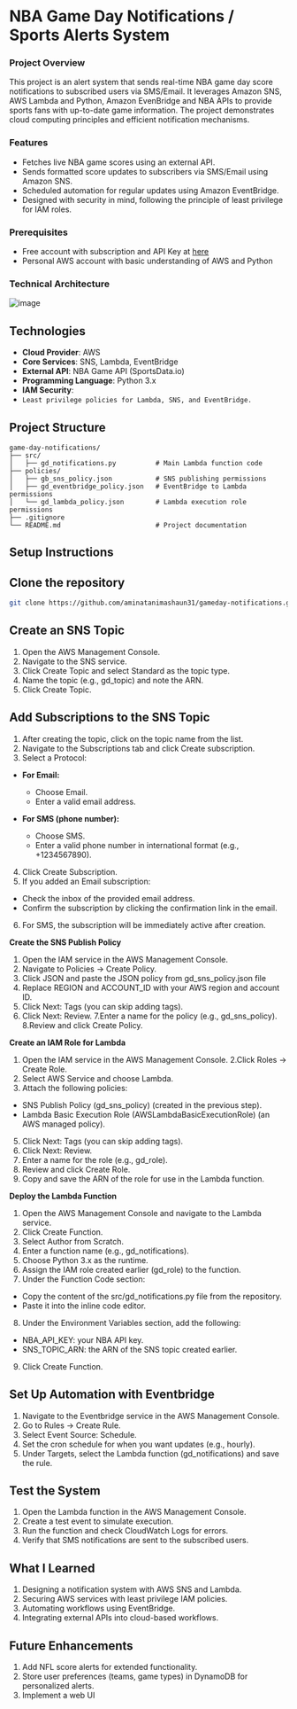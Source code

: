 # NBA Game Day Notifications / Sports Alerts System

### Project Overview
This project is an alert system that sends real-time NBA game day score notifications to subscribed users via SMS/Email. It leverages Amazon SNS, AWS Lambda and Python, Amazon EvenBridge and NBA APIs to provide sports fans with up-to-date game information. The project demonstrates cloud computing principles and efficient notification mechanisms.

 ### Features
- Fetches live NBA game scores using an external API.
- Sends formatted score updates to subscribers via SMS/Email using Amazon SNS.
- Scheduled automation for regular updates using Amazon EventBridge.
- Designed with security in mind, following the principle of least privilege for IAM roles.
  
### Prerequisites
- Free account with subscription and API Key at <a href="https://sportsdata.io/">here</a>
- Personal AWS account with basic understanding of AWS and Python

### Technical Architecture
![image](https://github.com/user-attachments/assets/ff6f0e81-c188-4981-9403-c3e0bc777158)

## Technologies
- **Cloud Provider**: AWS
- **Core Services**: SNS, Lambda, EventBridge
- **External API**: NBA Game API (SportsData.io)
- **Programming Language**: Python 3.x
- **IAM Security**:
 - `Least privilege policies for Lambda, SNS, and EventBridge.`
 
## Project Structure

```plaintext
game-day-notifications/
├── src/
│   ├── gd_notifications.py          # Main Lambda function code
├── policies/
│   ├── gb_sns_policy.json           # SNS publishing permissions
│   ├── gd_eventbridge_policy.json   # EventBridge to Lambda permissions
│   └── gd_lambda_policy.json        # Lambda execution role permissions
├── .gitignore
└── README.md                        # Project documentation

```

## Setup Instructions
## Clone the repository
```bash
git clone https://github.com/aminatanimashaun31/gameday-notifications.git
```
## Create an SNS Topic
1. Open the AWS Management Console.
2. Navigate to the SNS service.
3. Click Create Topic and select Standard as the topic type.
4. Name the topic (e.g., gd_topic) and note the ARN.
5. Click Create Topic.

## Add Subscriptions to the SNS Topic
1. After creating the topic, click on the topic name from the list.
2. Navigate to the Subscriptions tab and click Create subscription.
3. Select a Protocol:
- **For Email:**
  - Choose Email.
  - Enter a valid email address.

- **For SMS (phone number):**
  - Choose SMS.
  - Enter a valid phone number in international format (e.g., +1234567890).
4. Click Create Subscription.
5. If you added an Email subscription:
- Check the inbox of the provided email address.
- Confirm the subscription by clicking the confirmation link in the email.
6. For SMS, the subscription will be immediately active after creation.

**Create the SNS Publish Policy**
1. Open the IAM service in the AWS Management Console.
2. Navigate to Policies → Create Policy.
3. Click JSON and paste the JSON policy from gd_sns_policy.json file
4. Replace REGION and ACCOUNT_ID with your AWS region and account ID.
5. Click Next: Tags (you can skip adding tags).
6. Click Next: Review.
7.Enter a name for the policy (e.g., gd_sns_policy).
8.Review and click Create Policy.

**Create an IAM Role for Lambda**
1. Open the IAM service in the AWS Management Console.
2.Click Roles → Create Role.
3. Select AWS Service and choose Lambda.
4. Attach the following policies:
- SNS Publish Policy (gd_sns_policy) (created in the previous step).
- Lambda Basic Execution Role (AWSLambdaBasicExecutionRole) (an AWS managed policy).
5. Click Next: Tags (you can skip adding tags).
6. Click Next: Review.
7. Enter a name for the role (e.g., gd_role).
8. Review and click Create Role.
9. Copy and save the ARN of the role for use in the Lambda function.

**Deploy the Lambda Function**
1. Open the AWS Management Console and navigate to the Lambda service.
2. Click Create Function.
3. Select Author from Scratch.
4. Enter a function name (e.g., gd_notifications).
5. Choose Python 3.x as the runtime.
6. Assign the IAM role created earlier (gd_role) to the function.
7. Under the Function Code section:
- Copy the content of the src/gd_notifications.py file from the repository.
- Paste it into the inline code editor.
8. Under the Environment Variables section, add the following:
- NBA_API_KEY: your NBA API key.
- SNS_TOPIC_ARN: the ARN of the SNS topic created earlier.
9. Click Create Function.

## Set Up Automation with Eventbridge
1. Navigate to the Eventbridge service in the AWS Management Console.
2. Go to Rules → Create Rule.
3. Select Event Source: Schedule.
4. Set the cron schedule for when you want updates (e.g., hourly).
5. Under Targets, select the Lambda function (gd_notifications) and save the rule.

## Test the System
1. Open the Lambda function in the AWS Management Console.
2. Create a test event to simulate execution.
3. Run the function and check CloudWatch Logs for errors.
4. Verify that SMS notifications are sent to the subscribed users.

## What I Learned
1. Designing a notification system with AWS SNS and Lambda.
2. Securing AWS services with least privilege IAM policies.
3. Automating workflows using EventBridge.
4. Integrating external APIs into cloud-based workflows.

## Future Enhancements
1. Add NFL score alerts for extended functionality.
2. Store user preferences (teams, game types) in DynamoDB for personalized alerts.
3. Implement a web UI





